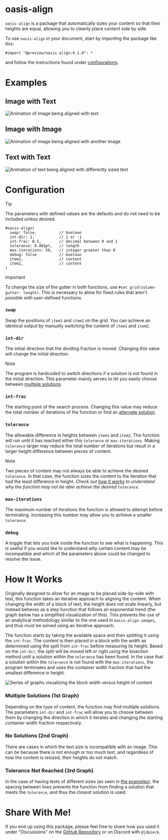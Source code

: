 # oasis-align 
`oasis-align` is a package that automatically sizes your content so that their heights are equal, allowing you to cleanly place content side by side. 

To use `oasis-align` in your document, start by importing the package like this:
```typst
#import "@preview/oasis-align:0.1.0": *
```
and follow the instructions found under [configurations](#configuration).

# Examples
## Image with Text
![Animation of image being aligned with text](examples/image-with-text.gif)
## Image with Image
![Animation of image being aligned with another image](examples/image-with-image.gif)
## Text with Text
![Animation of text being aligned with differently sized text](examples/text-with-text.gif)

# Configuration

> [!TIP]
> The parameters with defined values are the defaults and do not need to be included unless desired.

```typst
#oasis-align(
  swap: false,          // boolean
  int-dir: 1,           // 1 or -1
  int-frac: 0.5,        // decimal between 0 and 1
  tolerance: 0.001pt,   // length
  max-iterations: 50,   // integer greater than 0
  debug: false          // boolean
  item1,                // content
  item2,                // content
)
```

> [!IMPORTANT]
> To change the size of the gutter in both functions, use `#set grid(column-gutter: length)`. This is necessary to allow for fixed rules that aren't possible with user-defined functions. 

### `swap`
Swap the positions of `item1` and `item2` on the grid. You can achieve an identical output by manually switching the content of `item1` and `item2`.

### `int-dir`
The initial direction that the dividing fraction is moved. Changing this value will change the initial direction.

> [!NOTE]
> The program is hardcoded to switch directions if a solution is not found in the initial direction. This parameter mainly serves to let you easily choose between [multiple solutions](#oasis-align-2).


### `int-frac`
The starting point of the search process. Changing this value may reduce the total number of iterations of the function or find an [alternate solution](#oasis-align-2).

### `tolerance`
The allowable difference in heights between `item1` and `item2`. The function will run until it has reached either this `tolerance` or `max-iterations`. Making `tolerance` larger may reduce the total number of iterations but result in a larger height difference between pieces of content.  

> [!NOTE]
> Two pieces of content may not always be able to achieve the desired `tolerance`. In that case, the function sizes the content to the iteration that had the least difference in height. _Check out [how it works](#oasis-align-2) to understand why the function may not be able achieve the desired `tolerance`._

### `max-iterations`
The maximum number of iterations the function is allowed to attempt before terminating. Increasing this number may allow you to achieve a smaller `tolerance`.

### `debug`
A toggle that lets you look inside the function to see what is happening. This is useful if you would like to understand why certain content may be incompatible and which of the parameters above could be changed to resolve the issue. 

<!-- # FAQ

## Why won't my image align nicely with my text -->


# How It Works
<!-- ## `oasis-align-images`
The function begins by determining the width and height of the selected images. These values can then be used to solve a set of linear equations, the first of which states that the sum of the widths of the images (plus the gutter) should be equal to the available horizontal space, and the second which states that their heights should be equal.  

If $w_1$ and $h_1$ are the width and height of `image1` and $w_2$ and $h_2$ are the width and height of `image2`, then the final width $w_1'$ of `image1` and the final width $w_2'$ of `image2` are

$$w_1' = \left(\frac{h_1 w_2}{w_1 h_2} + 1 \right)^{-1} \qquad w_2' = \left(\frac{w_1 h_2}{h_1 w_2} + 1 \right)^{-1}$$ -->

<!-- ## `oasis-align` -->
Originally designed to allow for an image to be placed side-by-side with text, this function takes an iterative approach to aligning the content. When changing the width of a block of text, the height does not scale linearly, but instead behaves as a step function that follows an exponential trend (the graph below has a simplified visualization of this). This prevents the use of an analytical methodology similar to the one used in `oasis-align-images`, and thus must be solved using an iterative approach.

The function starts by taking the available space and then splitting it using the `int-frac`. The content is then placed in a block with the width as determined using the split from `int-frac` before measuring its height. Based on the `int-dir`, the split will be moved left or right using the bisection method until a solution within the `tolerance` has been found. In the case that a solution within the `tolerance` is not found with the `max-iterations`, the program terminates and uses the container width fraction that had the smallest difference in height. 

![Series of graphs visualizing the block width versus height of content](examples/graph-visualization.svg)

### Multiple Solutions (1st Graph)
Depending on the type of content, the function may find multiple solutions. The parameters `int-dir` and `int-frac` will allow you to choose between them by changing the direction in which it iterates and changing the starting container width fraction respectively. 

### No Solutions (2nd Graph)
There are cases in which the text size is incompatible with an image. This can be because there is not enough or too much text, and regardless of how the content is resized, their heights do not match.   

### Tolerance Not Reached (3rd Graph)
In the case of having texts of different sizes (as seen in [the examples](#text-with-text)), the spacing between lines prevents the function from finding a solution that meets the `tolerance`, and thus the closest solution is used.

<!-- # Nomenclature
"Oasis" as in a fertile spot in a desert, where water is found. -->

# Share With Me!
If you end up using this package, please feel free to share how you used it under "Discussions" on the [GitHub Repository](https://github.com/jdpieck/oasis-align) or on Discord with `@jdpieck`. 
